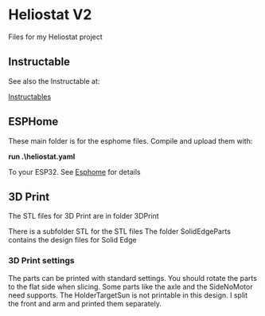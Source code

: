 # Heliostat V2
Files for my Heliostat project

## Instructable
See also the Instructable at:

[Instructables](https://www.instructables.com/Heliostat-Reflects-Sunlight-Inside/)

## ESPHome

These main folder is for the esphome files. Compile and upload them with:

**run .\heliostat.yaml**

To your ESP32. See [Esphome](https://esphome.io/) for details

## 3D Print

The STL files for 3D Print are in folder 3DPrint

There is a subfolder STL for the STL files
The folder SolidEdgeParts contains the design files for Solid Edge

### 3D Print settings

The parts can be printed with standard settings. You should rotate the parts to the flat side when slicing. Some parts like the axle and the SideNoMotor need supports. The HolderTargetSun is not printable in this design. I split the front and arm and printed them separately.

